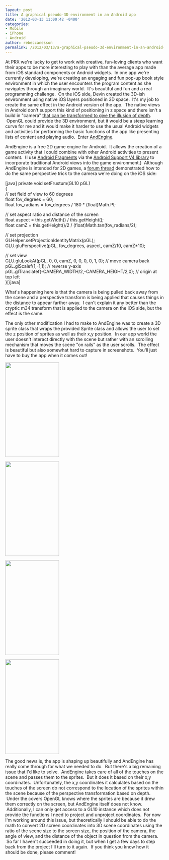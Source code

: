 ```yaml
---
layout: post
title: A graphical pseudo-3D environment in an Android app
date: '2012-03-13 11:00:42 -0400'
categories:
- Mobile
- iPhone
- Android
author: rebeccanesson
permalink: /2012/03/13/a-graphical-pseudo-3d-environment-in-an-android-app
---
```

<p>At PRX we're lucky to get to work with creative, fun-loving clients who want their apps to be more interesting to play with than the average app made from iOS standard components or Android widgets.  In one app we're currently developing, we're creating an engaging and fun pop-up book style environment in which the user encounters the program content as she navigates through an imaginary world.  It's beautiful and fun and a real programming challenge.  On the iOS side, Devin created the 3D-ish environment using native iOS layers positioned in 3D space.  It's my job to create the same effect in the Android version of the app.  The native views in Android don't support this kind of positioning in z space and there isn't a build in "camera" <a href="http://watchingapple.com/2008/04/core-animation-3d-perspective/">that can be transformed to give the illusion of depth</a>.  OpenGL could provide the 3D environment, but it would be a steep learning curve for me and it would make it harder to use the usual Android widgets and activities for performing the basic functions of the app like presenting lists of content and playing audio.  Enter <a href="http://www.andengine.org/">AndEngine</a>.</p>
<p>AndEngine is a free 2D game engine for Android.  It allows the creation of a game activity that I could combine with other Android activities to present content.  (I use <a href="http://developer.android.com/guide/topics/fundamentals/fragments.html">Android Fragments</a> via the <a href="http://developer.android.com/reference/android/support/v4/app/Fragment.html">Android Support V4 library</a> to incorporate traditional Android views into the game environment.)  Although AndEngine is intended for 2D games, a <a href="http://www.andengine.org/forums/tutorials/3d-perspective-tutorial-t1790.html">forum thread</a> demonstrated how to do the same perspective trick to the camera we're doing on the iOS side:</p>
<p>[java] private void setFrustum(GL10 pGL)<br />
 {<br />
    // set field of view to 60 degrees<br />
   float fov_degrees = 60;<br />
   float fov_radians = fov_degrees / 180 * (float)Math.PI;</p>
<p>   // set aspect ratio and distance of the screen<br />
   float aspect = this.getWidth() / this.getHeight();<br />
   float camZ = this.getHeight()/2 / (float)Math.tan(fov_radians/2);</p>
<p>   // set projection<br />
   GLHelper.setProjectionIdentityMatrix(pGL);<br />
   GLU.gluPerspective(pGL, fov_degrees, aspect, camZ/10, camZ*10);</p>
<p>   // set view<br />
   GLU.gluLookAt(pGL, 0, 0, camZ, 0, 0, 0, 0, 1, 0); // move camera back<br />
   pGL.glScalef(1,-1,1); // reverse y-axis<br />
   pGL.glTranslatef(-CAMERA_WIDTH/2,-CAMERA_HEIGHT/2,0); // origin at top left<br />
}[/java]</p>
<p>What's happening here is that the camera is being pulled back away from the scene and a perspective transform is being applied that causes things in the distance to appear farther away.  I can't explain it any better than the cryptic m34 transform that is applied to the camera on the iOS side, but the effect is the same.</p>
<p>The only other modification I had to make to AndEngine was to create a 3D sprite class that wraps the provided Sprite class and allows the user to set the z position of sprites as well as their x,y position.  In our app world the user doesn't interact directly with the scene but rather with an scrolling mechanism that moves the scene "on rails" as the user scrolls.  The effect is beautiful but also somewhat hard to capture in screenshots.  You'll just have to buy the app when it comes out!</p>
<p><a href="http://labs.prx.org/2012/03/13/a-graphical-pseudo-3d-environment-in-an-android-app/png/" rel="attachment wp-att-499"><img class="aligncenter size-medium wp-image-499" title="png" src="http://labs.prx.org/wp-content/uploads/2012/03/png-171x300.png" alt="" width="171" height="300" /></a></p>
<p><a href="http://labs.prx.org/2012/03/13/a-graphical-pseudo-3d-environment-in-an-android-app/png-1/" rel="attachment wp-att-496"><img class="aligncenter size-medium wp-image-496" title="png-1" src="http://labs.prx.org/wp-content/uploads/2012/03/png-1-171x300.png" alt="" width="171" height="300" /></a></p>
<p><a href="http://labs.prx.org/2012/03/13/a-graphical-pseudo-3d-environment-in-an-android-app/png-3/" rel="attachment wp-att-498"><img class="aligncenter size-medium wp-image-498" title="png-3" src="http://labs.prx.org/wp-content/uploads/2012/03/png-3-171x300.png" alt="" width="171" height="300" /></a></p>
<p><a href="http://labs.prx.org/2012/03/13/a-graphical-pseudo-3d-environment-in-an-android-app/png-2/" rel="attachment wp-att-497"><img class="aligncenter size-medium wp-image-497" title="png-2" src="http://labs.prx.org/wp-content/uploads/2012/03/png-2-171x300.png" alt="" width="171" height="300" /></a></p>
<div style="clear: both;"></div>
<p>The good news is, the app is shaping up beautifully and AndEngine has really come through for what we needed to do.  But there's a big remaining issue that I'd like to solve.  AndEngine takes care of all of the touches on the scene and passes them to the sprites.  But it does it based on their x,y coordinates.  Unfortunately, the x,y coordinates it calculates based on the touches of the screen do not correspond to the location of the sprites within the scene because of the perspective transformation based on depth.  Under the covers OpenGL knows where the sprites are because it drew them correctly on the screen, but AndEngine itself does not know.  Additionally, I can only get access to a GL10 instance which does not provide the functions I need to project and unproject coordinates.  For now I'm working around this issue, but theoretically I should be able to do the math to convert 2D screen coordinates into 3D scene coordinates using the ratio of the scene size to the screen size, the position of the camera, the angle of view, and the distance of the object in question from the camera.  So far I haven't succeeded in doing it, but when I get a few days to step back from the project I'll turn to it again.  If you think you know how it should be done, please comment!</p>
